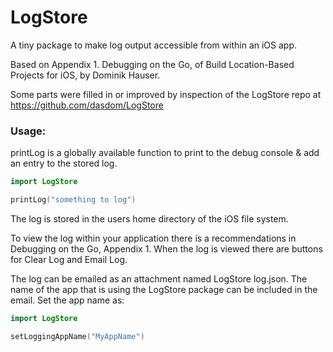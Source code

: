 # LogStore

A tiny package to make log output accessible from within an iOS app.

Based on Appendix 1. Debugging on the Go, of Build Location-Based Projects for iOS, by Dominik Hauser.

Some parts were filled in or improved by inspection of the LogStore repo at https://github.com/dasdom/LogStore

### Usage: 
printLog is a globally available function to print to the debug console & add an entry to the stored log.

```swift
import LogStore

printLog("something to log")
```

The log is stored in the users home directory of the iOS file system.

To view the log within your application there is a recommendations in Debugging on the Go, Appendix 1.
When the log is viewed there are buttons for Clear Log and Email Log.

The log can be emailed as an attachment named LogStore log.json.  The name of the app that is using the LogStore package can be included in the email.  Set the app name as:

```swift
import LogStore

setLoggingAppName("MyAppName")
```

